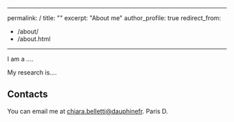 
---
permalink: /
title: ""
excerpt: "About me"
author_profile: true
redirect_from: 
  - /about/
  - /about.html
---

I am a ....

My research is.... 

Contacts
------

You can email me at <a href="mailto:">chiara.belletti@dauphinefr</a>.
Paris D. 
